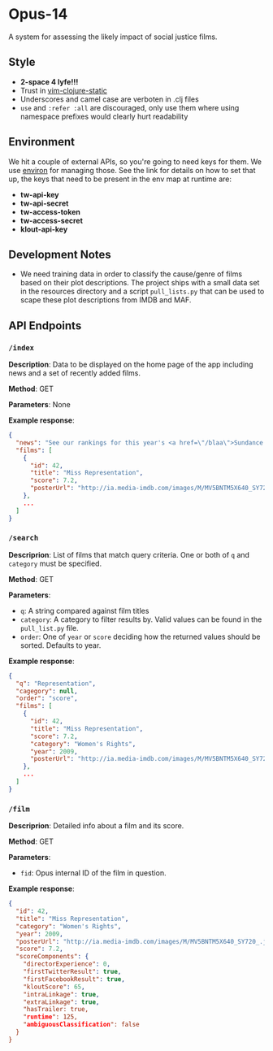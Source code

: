 # Opus-14

A system for assessing the likely impact of social justice films.

## Style

- **2-space 4 lyfe!!!**
- Trust in [vim-clojure-static](https://github.com/guns/vim-clojure-static)
- Underscores and camel case are verboten in .clj files
- `use` and `:refer :all` are discouraged, only use them where using namespace
  prefixes would clearly hurt readability

## Environment

We hit a couple of external APIs, so you're going to need keys for them. We 
use [environ](https://github.com/weavejester/environ) for managing those. See
the link for details on how to set that up, the keys that need to be present in
the env map at runtime are:

- **tw-api-key**
- **tw-api-secret**
- **tw-access-token**
- **tw-access-secret**
- **klout-api-key**

## Development Notes

- We need training data in order to classify the cause/genre of films based on
  their plot descriptions. The project ships with a small data set in the 
  resources directory and a script `pull_lists.py` that can be used to scape
  these plot descriptions from IMDB and MAF.

## API Endpoints

### `/index`
**Description**: Data to be displayed on the home page of the app including
news and a set of recently added films.

**Method**: GET

**Parameters**: None

**Example response**:
```json
{
  "news": "See our rankings for this year's <a href=\"/blaa\">Sundance Nominees</a>",
  "films": [
    {
      "id": 42,
      "title": "Miss Representation",
      "score": 7.2,
      "posterUrl": "http://ia.media-imdb.com/images/M/MV5BNTM5X640_SY720_.jpg"
    },
    ...
  ]
}
```

### `/search`
**Descriprion**: List of films that match query criteria. One or both of 
`q` and `category` must be specified.

**Method**: GET

**Parameters**:

- `q`: A string compared against film titles
- `category`: A category to filter results by. Valid values can be found in
the `pull_list.py` file.
- `order`: One of `year` or `score` deciding how the returned values should be
sorted. Defaults to year.

**Example response**:
```json
{
  "q": "Representation",
  "cagegory": null,
  "order": "score",
  "films": [
    {
      "id": 42,
      "title": "Miss Representation",
      "score": 7.2,
      "category": "Women's Rights",
      "year": 2009,
      "posterUrl": "http://ia.media-imdb.com/images/M/MV5BNTM5X640_SY720_.jpg"
    },
    ...
  ]
}
```

### `/film`
**Descriprion**: Detailed info about a film and its score.

**Method**: GET

**Parameters**:

- `fid`: Opus internal ID of the film in question.

**Example response**:
```json
{
  "id": 42,
  "title": "Miss Representation",
  "category": "Women's Rights",
  "year": 2009,
  "posterUrl": "http://ia.media-imdb.com/images/M/MV5BNTM5X640_SY720_.jpg",
  "score": 7.2,
  "scoreComponents": {
    "directorExperience": 0,
    "firstTwitterResult": true,
    "firstFacebookResult": true,
    "kloutScore": 65,
    "intraLinkage": true,
    "extraLinkage": true,
    "hasTrailer: true,
    "runtime": 125,
    "ambiguousClassification": false
  }
}
```


